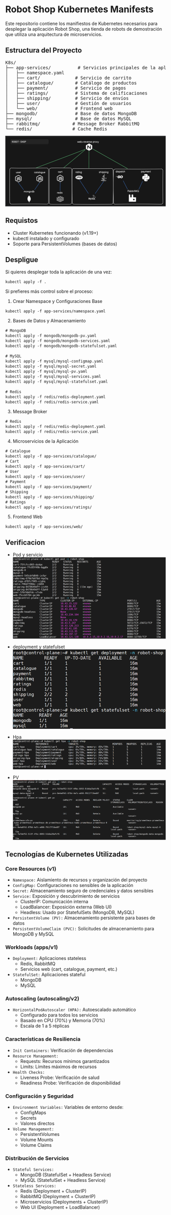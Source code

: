 # Robot Shop Kubernetes Manifests

Este repositorio contiene los manifiestos de Kubernetes necesarios para desplegar la aplicación Robot Shop, una tienda de robots de demostración que utiliza una arquitectura de microservicios.

## Estructura del Proyecto

<pre>
K8s/
├── app-services/          # Servicios principales de la aplicación
│   ├── namespace.yaml
│   ├── cart/             # Servicio de carrito
│   ├── catalogue/        # Catálogo de productos
│   ├── payment/          # Servicio de pagos
│   ├── ratings/          # Sistema de calificaciones
│   ├── shipping/         # Servicio de envíos
│   ├── user/             # Gestión de usuarios
│   └── web/              # Frontend web
├── mongodb/              # Base de datos MongoDB
├── mysql/                # Base de datos MySQL
├── rabbitmq/            # Message Broker RabbitMQ
└── redis/               # Cache Redis
</pre>

![estructura](https://github.com/Andherson333333/robot-shop/blob/master/image/robot-shop-1.png)

## Requistos

- Cluster Kubernetes funcionando (v1.19+)
- kubectl instalado y configurado
- Soporte para PersistentVolumes (bases de datos)
  
## Despligue

Si quieres desplegar toda la aplicación de una vez:

```
kubectl apply -f .
```

Si prefieres más control sobre el proceso:

1. Crear Namespace y Configuraciones Base
```
kubectl apply -f app-services/namespace.yaml
```
2. Bases de Datos y Almacenamiento
```
# MongoDB
kubectl apply -f mongodb/mongodb-pv.yaml
kubectl apply -f mongodb/mongodb-services.yaml
kubectl apply -f mongodb/mongodb-statefulset.yaml

# MySQL
kubectl apply -f mysql/mysql-configmap.yaml
kubectl apply -f mysql/mysql-secret.yaml
kubectl apply -f mysql/mysql-pv.yaml
kubectl apply -f mysql/mysql-services.yaml
kubectl apply -f mysql/mysql-statefulset.yaml

# Redis
kubectl apply -f redis/redis-deployment.yaml
kubectl apply -f redis/redis-service.yaml
```

3. Message Broker
```
# Redis
kubectl apply -f redis/redis-deployment.yaml
kubectl apply -f redis/redis-service.yaml
```
4. Microservicios de la Aplicación
```
# Catalogue
kubectl apply -f app-services/catalogue/
# Cart
kubectl apply -f app-services/cart/
# User
kubectl apply -f app-services/user/
# Payment
kubectl apply -f app-services/payment/
# Shipping
kubectl apply -f app-services/shipping/
# Ratings
kubectl apply -f app-services/ratings/
```
5. Frontend Web
```
kubectl apply -f app-services/web/
```

## Verificacion

- Pod y servicio
![pod-service](https://github.com/Andherson333333/robot-shop/blob/master/image/robot-shop-app-6.png)

- deployment y statefulset
![deployment](https://github.com/Andherson333333/robot-shop/blob/master/image/robot-shop-app-7.png)

- Hpa
![HPA](https://github.com/Andherson333333/robot-shop/blob/master/image/robot-shop-app-5.png)

- PV 
![pv](https://github.com/Andherson333333/robot-shop/blob/master/image/robot-shop-app-8.png)

## Tecnologías de Kubernetes Utilizadas

### Core Resources (v1)
- `Namespace:` Aislamiento de recursos y organización del proyecto
- `ConfigMap:` Configuraciones no sensibles de la aplicación
- `Secret:` Almacenamiento seguro de credenciales y datos sensibles
- `Service:` Exposición y descubrimiento de servicios
  - ClusterIP: Comunicación interna
  - LoadBalancer: Exposición externa (Web UI)
  - Headless: Usado por StatefulSets (MongoDB, MySQL)
- `PersistentVolume (PV):` Almacenamiento persistente para bases de datos
- `PersistentVolumeClaim (PVC):` Solicitudes de almacenamiento para MongoDB y MySQL

### Workloads (apps/v1)
- `Deployment:` Aplicaciones stateless
  - Redis, RabbitMQ
  - Servicios web (cart, catalogue, payment, etc.)
- `StatefulSet:` Aplicaciones stateful
  - MongoDB
  - MySQL

### Autoscaling (autoscaling/v2)
- `HorizontalPodAutoscaler (HPA):` Autoescalado automático
  - Configurado para todos los servicios
  - Basado en CPU (70%) y Memoria (70%)
  - Escala de 1 a 5 réplicas

### Características de Resiliencia
- `Init Containers:` Verificación de dependencias
- `Resource Management:`
  - Requests: Recursos mínimos garantizados
  - Limits: Límites máximos de recursos
- `Health Checks:`
  - Liveness Probe: Verificación de salud
  - Readiness Probe: Verificación de disponibilidad

### Configuración y Seguridad
- `Environment Variables:` Variables de entorno desde:
  - ConfigMaps
  - Secrets
  - Valores directos
- `Volume Management:` 
  - PersistentVolumes
  - Volume Mounts
  - Volume Claims

### Distribución de Servicios
- `Stateful Services:`
  - MongoDB (StatefulSet + Headless Service)
  - MySQL (StatefulSet + Headless Service)
- `Stateless Services:`
  - Redis (Deployment + ClusterIP)
  - RabbitMQ (Deployment + ClusterIP)
  - Microservicios (Deployments + ClusterIP)
  - Web UI (Deployment + LoadBalancer)

